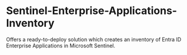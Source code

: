# Sentinel-Enterprise-Applications-Inventory
Offers a ready-to-deploy solution which creates an inventory of Entra ID Enterprise Applications in Microsoft Sentinel.
